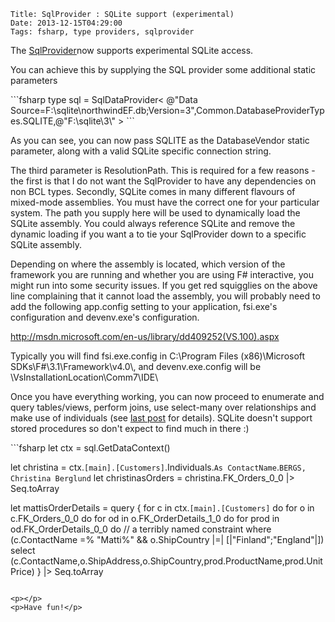     Title: SqlProvider : SQLite support (experimental)
    Date: 2013-12-15T04:29:00
    Tags: fsharp, type providers, sqlprovider

<p>The <a href="https://github.com/pezipink/SqlProvider">SqlProvider</a>now supports experimental SQLite access.</p>
<!-- more -->

<p>You can achieve this by supplying the SQL provider some additional static parameters</p>
```fsharp
type sql = SqlDataProvider< @"Data Source=F:\sqlite\northwindEF.db;Version=3",Common.DatabaseProviderTypes.SQLITE,@"F:\sqlite\3\" >
```

<p>As you can see, you can now pass SQLITE as the DatabaseVendor static parameter, along with a valid SQLite specific connection string.</p>
<p>The third parameter is ResolutionPath. This is required for a few reasons - the first is that I do not want the SqlProvider to have any dependencies on non BCL types. Secondly, SQLite comes in many different flavours of mixed-mode assemblies. You must have the correct one for your particular system. The path you supply here will be used to dynamically load the SQLite assembly. You could always reference SQLite and remove the dynamic loading if you want a to tie your SqlProvider down to a specific SQLite assembly.</p>
<p>Depending on where the assembly is located, which version of the framework you are running and whether you are using F# interactive, you might run into some security issues. If you get red squigglies on the above line complaining that it cannot load the assembly, you will probably need to add the following app.config setting to your application, fsi.exe's configuration and devenv.exe's configuration. </p>
<p><a href="http://msdn.microsoft.com/en-us/library/dd409252(VS.100).aspx">http://msdn.microsoft.com/en-us/library/dd409252(VS.100).aspx</a></p>
<p>Typically you will find fsi.exe.config in C:\Program Files (x86)\Microsoft SDKs\F#\3.1\Framework\v4.0\, and devenv.exe.config will be \VsInstallationLocation\Comm7\IDE\</p>
<p>Once you have everything working, you can now proceed to enumerate and query tables/views, perform joins, use select-many over relationships and make use of individuals (see <a href="http://pinksquirrellabs.com/post/2013/12/09/The-Erasing-SQL-type-provider.aspx">last post</a> for details). SQLite doesn't support stored procedures so don't expect to find much in there :)</p>
```fsharp
let ctx = sql.GetDataContext()

let christina = ctx.``[main].[Customers]``.Individuals.``As ContactName``.``BERGS, Christina Berglund``
let christinasOrders = christina.FK_Orders_0_0 |> Seq.toArray

let mattisOrderDetails =
    query { for c in ctx.``[main].[Customers]`` do
            for o in c.FK_Orders_0_0 do
            for od in o.FK_OrderDetails_1_0 do
            for prod in od.FK_OrderDetails_0_0 do // a terribly named constraint
            where (c.ContactName =% "Matti%" &amp;&amp; o.ShipCountry |=| [|"Finland";"England"|])
            select (c.ContactName,o.ShipAddress,o.ShipCountry,prod.ProductName,prod.UnitPrice) } |> Seq.toArray
```

<p></p>
<p>Have fun!</p>